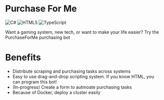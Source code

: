 # Purchase For Me

![C#](https://img.shields.io/badge/c%23-%23239120.svg?style=for-the-badge&logo=c-sharp&logoColor=white)
![HTML5](https://img.shields.io/badge/html5-%23E34F26.svg?style=for-the-badge&logo=html5&logoColor=white)
![TypeScript](https://img.shields.io/badge/typescript-%23007ACC.svg?style=for-the-badge&logo=typescript&logoColor=white)

Want a gaming system, new tech, or want to make your life easier? Try the PurchaseForMe purchasing bot

# Benefits
* Distribute scraping and purchasing tasks across systems
* Easy to use drag-and-drop scripting system. If you know HTML, you can program this bot!
* (In-progress) Create a form to autmoate purchasing tasks
* Because of Docker, deploy a cluster easily